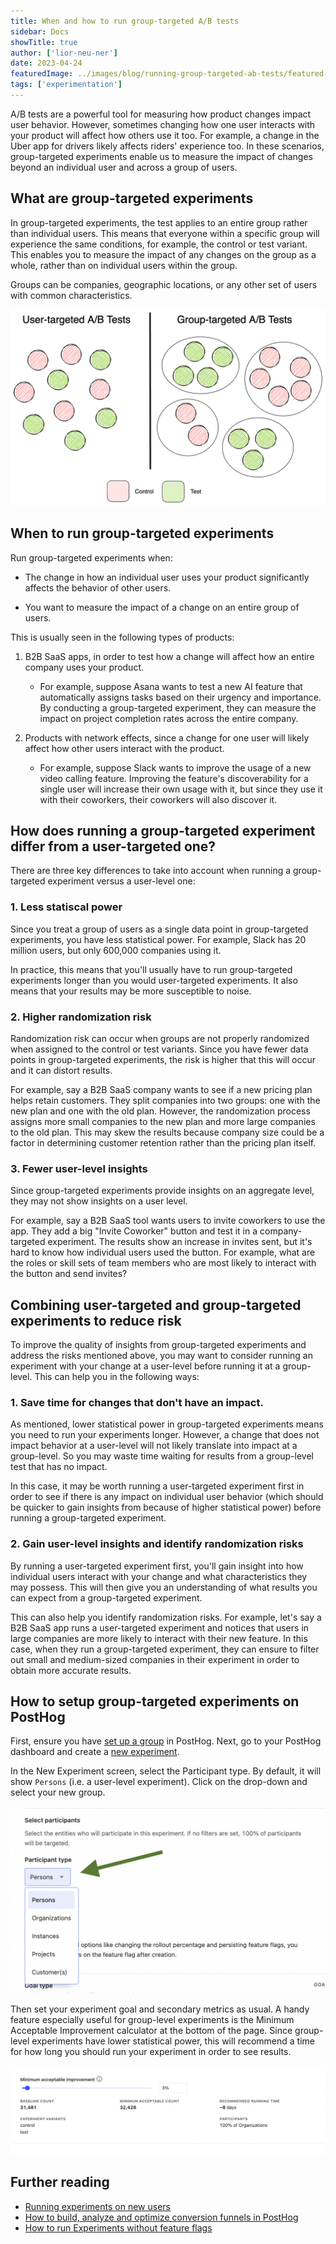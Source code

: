 ```yaml
---
title: When and how to run group-targeted A/B tests
sidebar: Docs
showTitle: true
author: ['lior-neu-ner']
date: 2023-04-24
featuredImage: ../images/blog/running-group-targeted-ab-tests/featured-image.png
tags: ['experimentation']
---
```


A/B tests are a powerful tool for measuring how product changes impact user behavior. However, sometimes changing how one user interacts with your product will affect how others use it too. For example, a change in the Uber app for drivers likely affects riders' experience too. In these scenarios, group-targeted experiments enable us to measure the impact of changes beyond an individual user and across a group of users.

## What are group-targeted experiments

In group-targeted experiments, the test applies to an entire group rather than individual users. This means that everyone within a specific group will experience the same conditions, for example, the control or test variant. This enables you to measure the impact of any changes on the group as a whole, rather than on individual users within the group.

Groups can be companies, geographic locations, or any other set of users with common characteristics.

![Screenshot of setting the participant type in an experiment](../images/blog/running-group-targeted-ab-tests/user-vs-group-a-b-tests.png)

## When to run group-targeted experiments

Run group-targeted experiments when:

* The change in how an individual user uses your product significantly affects the behavior of other users.

* You want to measure the impact of a change on an entire group of users. 

This is usually seen in the following types of products:

1. B2B SaaS apps, in order to test how a change will affect how an entire company uses your product.

   - For example, suppose Asana wants to test a new AI feature that automatically assigns tasks based on their urgency and importance. By conducting a group-targeted experiment, they can measure the impact on project completion rates across the entire company. 

2. Products with network effects, since a change for one user will likely affect how other users interact with the product.

   - For example, suppose Slack wants to improve the usage of a new video calling feature. Improving the feature's discoverability for a single user will increase their own usage with it, but since they use it with their coworkers, their coworkers will also discover it.

## How does running a group-targeted experiment differ from a user-targeted one?

There are three key differences to take into account when running a group-targeted experiment versus a user-level one:

### 1. Less statiscal power

Since you treat a group of users as a single data point in group-targeted experiments, you have less statistical power. For example, Slack has 20 million users, but only 600,000 companies using it.

In practice, this means that you'll usually have to run group-targeted experiments longer than you would user-targeted experiments. It also means that your results may be more susceptible to noise.

### 2. Higher randomization risk

Randomization risk can occur when groups are not properly randomized when assigned to the control or test variants. Since you have fewer data points in group-targeted experiments, the risk is higher that this will occur and it can distort results.

For example, say a B2B SaaS company wants to see if a new pricing plan helps retain customers. They split companies into two groups: one with the new plan and one with the old plan. However, the randomization process assigns more small companies to the new plan and more large companies to the old plan. This may skew the results because company size could be a factor in determining customer retention rather than the pricing plan itself.

### 3. Fewer user-level insights

Since group-targeted experiments provide insights on an aggregate level, they may not show insights on a user level.

For example, say a B2B SaaS tool wants users to invite coworkers to use the app. They add a big "Invite Coworker" button and test it in a company-targeted experiment. The results show an increase in invites sent, but it's hard to know how individual users used the button. For example, what are the roles or skill sets of team members who are most likely to interact with the button and send invites?

## Combining user-targeted and group-targeted experiments to reduce risk

To improve the quality of insights from group-targeted experiments and address the risks mentioned above, you may want to consider running an experiment with your change at a user-level before running it at a group-level. This can help you in the following ways:

### 1. Save time for changes that don't have an impact. 

As mentioned, lower statistical power in group-targeted experiments means you need to run your experiments longer. However, a change that does not impact behavior at a user-level will not likely translate into impact at a group-level. So you may waste time waiting for results from a group-level test that has no impact.

In this case, it may be worth running a user-targeted experiment first in order to see if there is any impact on individual user behavior (which should be quicker to gain insights from because of higher statistical power) before running a group-targeted experiment.

### 2. Gain user-level insights and identify randomization risks

By running a user-targeted experiment first, you'll gain insight into how individual users interact with your change and what characteristics they may possess. This will then give you an understanding of what results you can expect from a group-targeted experiment.

This can also help you identify randomization risks. For example, let's say a B2B SaaS app runs a user-targeted experiment and notices that users in large companies are more likely to interact with their new feature. In this case, when they run a group-targeted experiment, they can ensure to filter out small and medium-sized companies in their experiment in order to obtain more accurate results.

## How to setup group-targeted experiments on PostHog

First, ensure you have [set up a group](docs/product-analytics/group-analytics#getting-started) in PostHog. Next, go to your PostHog dashboard and create a [new experiment](docs/experiments/manual#creating-an-experiment).

In the New Experiment screen, select the Participant type. By default, it will show `Persons` (i.e. a user-level experiment). Click on the drop-down and select your new group.

![Screenshot of setting the participant type in an experiment](../images/blog/running-group-targeted-ab-tests/participant-type.png)

Then set your experiment goal and secondary metrics as usual. A handy feature especially useful for group-level experiments is the Minimum Acceptable Improvement calculator at the bottom of the page. Since group-level experiments have lower statistical power, this will recommend a time for how long you should run your experiment in order to see results.

![Screenshot of the Minimum Acceptable Improvement calculator](../images/blog/running-group-targeted-ab-tests/minimum-acceptable-improvement.png)

## Further reading

- [Running experiments on new users](/blog/new-user-experiments)
- [How to build, analyze and optimize conversion funnels in PostHog](/blog/frontend-vs-backend-group-analytics)
- [How to run Experiments without feature flags](https://posthog.com/blog/experiments)
